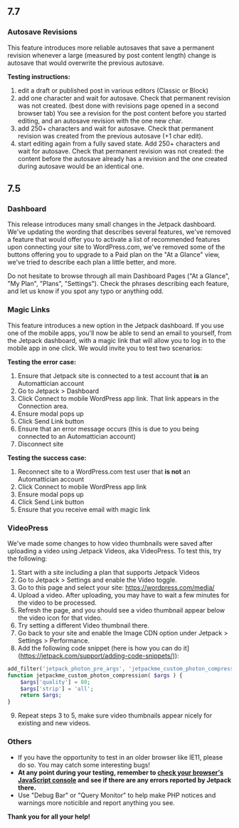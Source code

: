 ## 7.7

### Autosave Revisions

This feature introduces more reliable autosaves that save a permanent revision whenever a large (measured by post content length) change is autosave that would overwrite the previous autosave.

**Testing instructions:**
1. edit a draft or published post in various editors (Classic or Block)
2. add one character and wait for autosave. Check that permanent revision was not created. (best done with revisions page opened in a second browser tab) You see a revision for the post content before you started editing, and an autosave revision with the one new char.
3. add 250+ characters and wait for autosave. Check that permanent revision was created from the previous autosave (+1 char edit).
4. start editing again from a fully saved state. Add 250+ characters and wait for autosave. Check that permanent revision was not created: the content before the autosave already has a revision and the one created during autosave would be an identical one.

## 7.5

### Dashboard

This release introduces many small changes in the Jetpack dashboard. We've updating the wording that describes several features, we've removed a feature that would offer you to activate a list of recommended features upon connecting your site to WordPress.com, we've removed some of the buttons offering you to upgrade to a Paid plan on the "At a Glance" view, we've tried to describe each plan a little better, and more.

Do not hesitate to browse through all main Dashboard Pages ("At a Glance", "My Plan", "Plans", "Settings"). Check the phrases describing each feature, and let us know if you spot any typo or anything odd.

### Magic Links

This feature introduces a new option in the Jetpack dashboard. If you use one of the mobile apps, you'll now be able to send an email to yourself, from the Jetpack dashboard, with a magic link that will allow you to log in to the mobile app in one click. We would invite you to test two scenarios:

**Testing the error case:**

1. Ensure that Jetpack site is connected to a test account that **is** an Automattician account
2. Go to Jetpack > Dashboard
3. Click Connect to mobile WordPress app link. That link appears in the Connection area.
4. Ensure modal pops up
5. Click Send Link button
6. Ensure that an error message occurs (this is due to you being connected to an Automattician account)
7. Disconnect site

**Testing the success case:**

1. Reconnect site to a WordPress.com test user that **is not** an Automattician account
2. Click Connect to mobile WordPress app link
3. Ensure modal pops up
4. Click Send Link button
5. Ensure that you receive email with magic link

### VideoPress

We've made some changes to how video thumbnails were saved after uploading a video using Jetpack Videos, aka VideoPress. To test this, try the following:

1. Start with a site including a plan that supports Jetpack Videos
2. Go to Jetpack > Settings and enable the Video toggle.
3. Go to this page and select your site: https://wordpress.com/media/
4. Upload a video. After uploading, you may have to wait a few minutes for the video to be processed.
5. Refresh the page, and you should see a video thumbnail appear below the video icon for that video.
6. Try setting a different Video thumbnail there.
7. Go back to your site and enable the Image CDN option under Jetpack > Settings > Performance.
8. Add the following code snippet (here is how you can do it](https://jetpack.com/support/adding-code-snippets/)):
```php
add_filter('jetpack_photon_pre_args', 'jetpackme_custom_photon_compression' );
function jetpackme_custom_photon_compression( $args ) {
	$args['quality'] = 80;
	$args['strip'] = 'all';
	return $args;
}
```
9. Repeat steps 3 to 5, make sure video thumbnails appear nicely for existing and new videos.


### Others

- If you have the opportunity to test in an older browser like IE11, please do so. You may catch some interesting bugs!
- **At any point during your testing, remember to [check your browser's JavaScript console](https://codex.wordpress.org/Using_Your_Browser_to_Diagnose_JavaScript_Errors#Step_3:_Diagnosis) and see if there are any errors reported by Jetpack there.**
- Use "Debug Bar" or "Query Monitor" to help make PHP notices and warnings more noticible and report anything you see.

**Thank you for all your help!**
